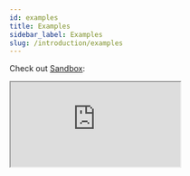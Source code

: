 ```yaml
---
id: examples
title: Examples
sidebar_label: Examples
slug: /introduction/examples
---
```


Check out [Sandbox](https://codesandbox.io/s/immutable-architecture-8bc5r?fontsize=14&hidenavigation=1&theme=dark):

<iframe src="https://codesandbox.io/embed/github/wix/remx/tree/master/examples/with-react?fontsize=11&theme=light" class="codesandbox" sandbox="allow-modals allow-forms allow-popups allow-scripts allow-same-origin"></iframe>
